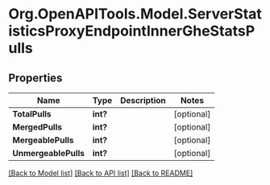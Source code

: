 # Org.OpenAPITools.Model.ServerStatisticsProxyEndpointInnerGheStatsPulls

## Properties

Name | Type | Description | Notes
------------ | ------------- | ------------- | -------------
**TotalPulls** | **int?** |  | [optional] 
**MergedPulls** | **int?** |  | [optional] 
**MergeablePulls** | **int?** |  | [optional] 
**UnmergeablePulls** | **int?** |  | [optional] 

[[Back to Model list]](../README.md#documentation-for-models) [[Back to API list]](../README.md#documentation-for-api-endpoints) [[Back to README]](../README.md)

